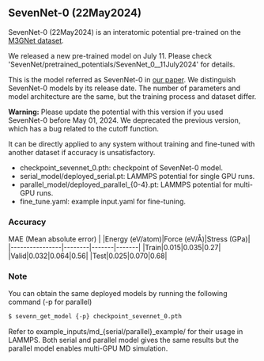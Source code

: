 ## SevenNet-0 (22May2024)
SevenNet-0 (22May2024) is an interatomic potential pre-trained on the [M3GNet dataset](https://figshare.com/articles/dataset/MPF_2021_2_8/19470599).

We released a new pre-trained model on July 11. Please check 'SevenNet/pretrained_potentials/SevenNet_0__11July2024' for details.

This is the model referred as SevenNet-0 in [our paper](https://pubs.acs.org/doi/10.1021/acs.jctc.4c00190). We distinguish SevenNet-0 models by its release date. The number of parameters and model architecture are the same, but the training process and dataset differ.

**Warning:** Please update the potential with this version if you used SevenNet-0 before May 01, 2024. We deprecated the previous version, which has a bug related to the cutoff function.

It can be directly applied to any system without training and fine-tuned with another dataset if accuracy is unsatisfactory.

- checkpoint_sevennet_0.pth: checkpoint of SevenNet-0 model.
- serial_model/deployed_serial.pt: LAMMPS potential for single GPU runs.
- parallel_model/deployed_parallel_{0-4}.pt: LAMMPS potential for multi-GPU runs.
- fine_tune.yaml: example input.yaml for fine-tuning.

### Accuracy
MAE (Mean absolute error)
|                |Energy (eV/atom)|Force (eV/Å)|Stress (GPa)|
|----------------|--------|-------|-------|
|Train|0.015|0.035|0.27|
|Valid|0.032|0.064|0.56|
|Test|0.025|0.070|0.68|


### Note
You can obtain the same deployed models by running the following command (-p for parallel)
```bash
$ sevenn_get_model {-p} checkpoint_sevennet_0.pth
```
Refer to example_inputs/md_{serial/parallel}_example/ for their usage in LAMMPS.
Both serial and parallel model gives the same results but the parallel model enables multi-GPU MD simulation.

